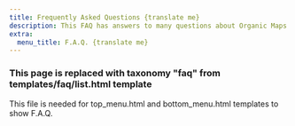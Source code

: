 ```yaml
---
title: Frequently Asked Questions {translate me}
description: This FAQ has answers to many questions about Organic Maps app, our contributors, and our project {translate me}
extra:
  menu_title: F.A.Q. {translate me}
---
```


### This page is replaced with taxonomy "faq" from templates/faq/list.html template

This file is needed for top_menu.html and bottom_menu.html templates to show F.A.Q.
